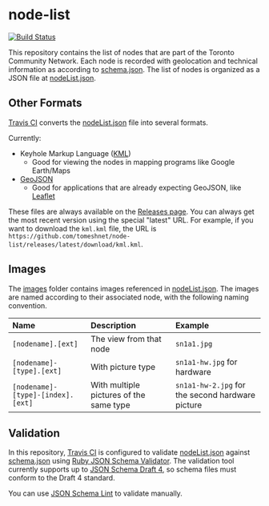# node-list

[![Build Status](https://travis-ci.org/tomeshnet/node-list.svg?branch=master)](https://travis-ci.org/tomeshnet/node-list)

This repository contains the list of nodes that are part of the Toronto Community Network.
Each node is recorded with geolocation and technical information as according to [schema.json][schema-json].
The list of nodes is organized as a JSON file at [nodeList.json](nodeList.json).

## Other Formats

[Travis CI](.travis.yml) converts the [nodeList.json](nodeList.json) file into several formats.

Currently:
- Keyhole Markup Language ([KML](https://developers.google.com/kml/))
    - Good for viewing the nodes in mapping programs like Google Earth/Maps
- [GeoJSON](https://en.wikipedia.org/wiki/GeoJSON)
    - Good for applications that are already expecting GeoJSON, like [Leaflet](https://leafletjs.com/)

These files are always available on the [Releases page](https://github.com/tomeshnet/node-list/releases). You can always get the most recent version using the special "latest" URL. For example, if you want to download the `kml.kml` file, the URL is `https://github.com/tomeshnet/node-list/releases/latest/download/kml.kml`.

## Images

The [images](images) folder contains images referenced in [nodeList.json](nodeList.json).
The images are named according to their associated node, with the following naming convention.

| Name | Description | Example |
|:-----|:------------|:--------|
| `[nodename].[ext]` | The view from that node | `sn1a1.jpg` |
| `[nodename]-[type].[ext]` | With picture type | `sn1a1-hw.jpg` for hardware |
| `[nodename]-[type]-[index].[ext]` | With multiple pictures of the same type | `sn1a1-hw-2.jpg` for the second  hardware picture |

## Validation

In this repository, [Travis CI](.travis.yml) is configured to validate [nodeList.json](nodeList.json) against [schema.json][schema-json] using [Ruby JSON Schema Validator](https://github.com/ruby-json-schema/json-schema).
The validation tool currently supports up to [JSON Schema Draft 4](https://tools.ietf.org/html/draft-zyp-json-schema-04), so schema files must conform to the Draft 4 standard.

You can use [JSON Schema Lint](https://jsonschemalint.com) to validate manually.

[schema-json]: schema/v0.7/schema.json
